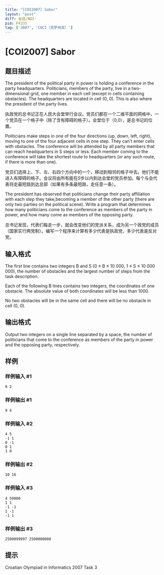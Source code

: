 ```yaml
---
title: "[COI2007] Sabor"
layout: "post"
diff: 省选/NOI-
pid: P4335
tag: ['2007', 'COCI（克罗地亚）']
---
```

# [COI2007] Sabor
## 题目描述

The president of the political party in power is holding a conference in the party headquarters.
Politicians, members of the party, live in a two-dimensional grid, one member in each cell (except in cells containing obstacles). The headquarters are located in cell (0, 0). This is also where the president of the party lives.

执政党的总书记正在人民大会堂举行会议。党员们都在一个二维平面的网格中，一个党员在一个格子中（除了含有障碍的格子）。会堂位于（0,0），是总书记的位置。

Politicians make steps in one of the four directions (up, down, left, right), moving to one of the four adjacent cells in one step. They can't enter cells with obstacles. The conference will be attended by all party members that can reach headquarters in S steps or less. Each member coming to the conference will take the shortest route to headquarters (or any such route, if there is more than one).

党员们选择上、下、左、右四个方向中的一个，移动到相邻的格子中去。他们不能进入有障碍的格子。会议将由所有能在$S$步以内到达会堂的党员参加。每个与会代表将走最短路到达总部（如果有多条最短路，走任意一条）。

The president has observed that politicians change their party affiliation with each step they take,becoming a member of the other party (there are only two parties on the political scene).
Write a program that determines how many politicians come to the conference as members of the party in power, and how many come as members of the opposing party.

总书记发现，代表们每走一步，就会改变他们的党派关系，成为另一个政党的成员（国家实行两党制）。编写一个程序来计算有多少代表是执政党，多少代表是反对党。

## 输入格式

The first line contains two integers B and S (0 ≤ B ≤ 10 000, 1 ≤ S ≤ 10 000 000), the number of obstacles and the largest number of steps from the task description.

Each of the following B lines contains two integers, the coordinates of one obstacle. The absolute value of both coordinates will be less than 1000.

No two obstacles will be in the same cell and there will be no obstacle in cell (0, 0).
## 输出格式

Output two integers on a single line separated by a space, the number of politicians that come to the conference as members of the party in power and the opposing party, respectively.
## 样例

### 样例输入 #1
```
0 2
```
### 样例输出 #1
```
9 4
```
### 样例输入 #2
```
4 5
-1 1
0 -1
0 1
1 0
```
### 样例输出 #2
```
10 16
```
### 样例输入 #3
```
4 50000
1 1
-1 -1
1 -1
-1 1
```
### 样例输出 #3
```
2500099997 2500000000
```
## 提示

Croatian Olympiad in Informatics 2007
Task 3
